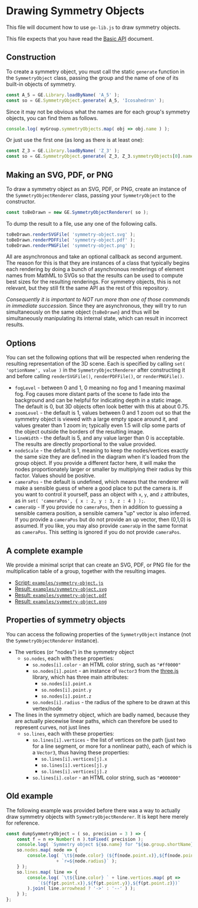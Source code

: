 
# Drawing Symmetry Objects

This file will document how to use `ge-lib.js` to draw symmetry objects.

This file expects that you have read the
[Basic API](basic-api.md) document.

## Construction

To create a symmetry object, you must call the static `generate` function in
the `SymmetryObject` class, passing the group and the name of one of its
built-in objects of symmetry.

```js
const A_5 = GE.Library.loadByName( 'A_5' );
const so = GE.SymmetryObject.generate( A_5, 'Icosahedron' );
```

Since it may not be obvious what the names are for each group's symmetry
objects, you can find them as follows.

```js
console.log( myGroup.symmetryObjects.map( obj => obj.name ) );
```

Or just use the first one (as long as there is at least one):

```js
const Z_3 = GE.Library.loadByName( 'Z_3' );
const so = GE.SymmetryObject.generate( Z_3, Z_3.symmetryObjects[0].name );
```

## Making an SVG, PDF, or PNG

To draw a symmetry object as an SVG, PDF, or PNG, create an instance of the
`SymmetryObjectRenderer` class, passing your `SymmetryObject` to the
constructor.

```js
const toBeDrawn = new GE.SymmetryObjectRenderer( so );
```

To dump the result to a file, use any one of the following calls.

```js
toBeDrawn.renderSVGFile( 'symmetry-object.svg' );
toBeDrawn.renderPDFFile( 'symmetry-object.pdf' );
toBeDrawn.renderPNGFile( 'symmetry-object.png' );
```

All are asynchronous and take an optional callback as second argument. The
reason for this is that they are instances of a class that typically begins
each rendering by doing a bunch of asynchronous renderings of element names
from MathML to SVGs so that the results can be used to compute best sizes
for the resulting renderings.  For symmetry objects, this is not relevant,
but they still fit the same API as the rest of this repository.

*Consequently it is important to NOT run more than one of those commands in
immediate succession.*  Since they are asynchronous, they will try to run
simultaneously on the same object (`toBeDrawn`) and thus will be
simultaneously manipulating its internal state, which can result in
incorrect results.

## Options

You can set the following options that will be respected when rendering the
resulting representation of the 3D scene.  Each is specified by calling
`set( 'optionName', value )` in the `SymmetryObjectRenderer` after
constructing it and before calling `renderSVGFile()`, `renderPDFFile()`, or
`renderPNGFile()`.

 * `fogLevel` - between 0 and 1, 0 meaning no fog and 1 meaning maximal fog.
   Fog causes more distant parts of the scene to fade into the background
   and can be helpful for indicating depth in a static image.
   The default is 0, but 3D objects often look better with this at about 0.75.
 * `zoomLevel` - the default is 1, values between 0 and 1 zoom out so that
   the symmetry object is viewed with a large empty space around it, and
   values greater than 1 zoom in; typically even 1.5 will clip some parts
   of the object outside the borders of the resulting image.
 * `lineWidth` - the default is 5, and any value larger than 0 is acceptable.
   The results are directly proportional to the value provided.
 * `nodeScale` - the default is 1, meaning to keep the nodes/vertices exactly
   the same size they are defined in the diagram when it's loaded from the
   group object.  If you provide a different factor here, it will make the
   nodes proportionately larger or smaller by multiplying their radius by
   this factor.  Values should be positive.
 * `cameraPos` - the default is undefined, which means that the renderer
   will make a sensible guess of where a good place to put the camera is.
   If you want to control it yourself, pass an object with `x`, `y`, and `z`
   attributes, as in `set( 'cameraPos', { x : 2, y : 3, z : 4 } );`.
 * `cameraUp` - If you provide no `cameraPos`, then in addition to guessing a
   sensible camera position, a sensible camera "up" vector is also inferred.
   If you provide a `cameraPos` but do not provide an up vector, then
   (0,1,0) is assumed.  If you like, you may also provide `cameraUp` in the
   same format as `cameraPos`.  This setting is ignored if you do not provide
   `cameraPos`.

## A complete example

We provide a minimal script that can create an SVG, PDF, or PNG file for the
multiplication table of a group, together with the resulting images.

 * [Script: `examples/symmetry-object.js`](../examples/symmetry-object.js)
 * [Result: `examples/symmetry-object.svg`](../examples/symmetry-object.svg)
 * [Result: `examples/symmetry-object.pdf`](../examples/symmetry-object.pdf)
 * [Result: `examples/symmetry-object.png`](../examples/symmetry-object.png)

## Properties of symmetry objects

You can access the following properties of the `SymmetryObject` instance
(not the `SymmetryObjectRenderer` instance).

 * The vertices (or "nodes") in the symmetry object
    * `so.nodes`, each with these properties:
       * `so.nodes[i].color` - an HTML color string, such as `"#ff0000"`
       * `so.nodes[i].point` - an instance of `Vector3` from the
         [three.js](https://threejs.org) library, which has three main
         attributes:
          * `so.nodes[i].point.x`
          * `so.nodes[i].point.y`
          * `so.nodes[i].point.z`
       * `so.nodes[i].radius` - the radius of the sphere to be drawn at
         this vertex/node
 * The lines in the symmetry object, which are badly named, because they
   are actually piecewise linear paths, which can therefore be used to
   represent curves, not just lines
    * `so.lines`, each with these properties:
       * `so.lines[i].vertices` - the list of vertices on the path (just
         two for a line segment, or more for a nonlinear path), each of
         which is a `Vector3`, thus having these properties:
          * `so.lines[i].vertices[j].x`
          * `so.lines[i].vertices[j].y`
          * `so.lines[i].vertices[j].z`
       * `so.lines[i].color` - an HTML color string, such as `"#000000"`

## Old example

The following example was provided before there was a way to actually draw
symmetry objects with `SymmetryObjectRenderer`.  It is kept here merely for
reference.

```js
const dumpSymmetryObject = ( so, precision = 3 ) => {
    const f = n => Number( n ).toFixed( precision );
    console.log( `Symmetry object ${so.name} for "${so.group.shortName}":` );
    so.nodes.map( node => {
        console.log( `\t${node.color} (${f(node.point.x)},${f(node.point.y)},${f(node.point.z)}) `
                   + `r=${node.radius}` );
    } );
    so.lines.map( line => {
        console.log( `\t${line.color} ` + line.vertices.map( pt =>
            `(${f(pt.point.x)},${f(pt.point.y)},${f(pt.point.z)})`
        ).join( line.arrowhead ? '->' : '--' ) );
    } );
};
```
